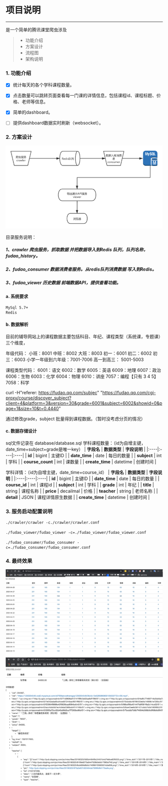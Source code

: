 # 项目说明 
------
是一个简单的腾讯课堂爬虫涉及

> * 功能介绍
> * 方案设计
> * 流程图
> * 架构说明

 
### 1. 功能介绍

- [x] 统计每天的各个学科课程数量。
- [x] 点击数量可以跳转页面查看每一门课的详情信息，包括课程id、课程标题、价格、老师等信息。
- [x] 简单的dashboard。
- [ ] 提供dashboard数据实时刷新（websocket）。


### 2. 方案设计

![](static/process.png)

目录服务说明：
#####    1、crawler 爬虫服务，抓取数据 并把数据导入到Redis 队列，队列名称，fudao_history。
#####    2、fudao_consumer 数据消费者服务。从redis队列消费数据 写入到Redis。
#####    3、fudao_viewer 历史数据 前端数据API，提供查看功能。


#### a. 系统要求
    MySql 5.7+
    Redis


#### b. 数据解析
目前的辅导网站上的课程数据主要包括科目、年纪、课程类型（系统课，专题课）三个维度，

年级代码：
小班：8001
中班：8002
大班：8003
初一：6001
初二：6002
初三：6003
小学一年级到六年级：7001-7006
高一到高三： 5001-5003

课程类型代码：
6001：语文
6002：数学
6005：英语
6009：地理
6007：政治
6006：生物
6003：化学
6004：物理
6010：讲座
7057：编程【只有 3 4 5】
7058：科学

curl -H"referer: https://fudao.qq.com/subjec" "https://fudao.qq.com/cgi-proxy/course/discover_subject?client=4&platform=3&version=30&grade=6001&subject=6002&showid=0&page=1&size=10&t=0.4440"

通过修改grade，subject 批量得到课程数据。（暂时没考虑分页的情况）


#### c. 数据存储设计
sql文件记录在 database/database.sql
学科课程数量：（id为自增主键，date_time+subject+grade是唯一key）
| **字段名**   | **数据类型**   | **字段说明**   |
|:----|:----|:----|
| **id**  | bigint   | 主键ID   |
| **date_time**  | date   | 每日的数量   |
| **subject**  | int   | 学科   | 
| **course_count**  | int   | 课数量   |
| **create_time**  | datetime   | 创建时间   |

学科详情：（id为自增主键，date_time+course_id）
| **字段名**   | **数据类型**   | **字段说明**   |
|:----|:----|:----|
| **id**  | bigint   | 主键ID   |
| **date_time**  | date   | 每日的数量   |
| **course_id**  | int   | 课程id   |
| **subject**  | int   | 学科   |
| **grade**  | int   | 年纪   |
| **title**  | string   | 课程名称   |
| **price**  | decailmal   | 价格   |
| **teacher**  | string   | 老师名称   |
| **detail**  | JSON   | 课程详情原生数据   |
| **create_time**  | datetime   | 创建时间   |



### 3. 服务启动配置说明

```shell
./crawler/crawler -c./crawler/crawler.conf

./fudao_viewer/fudao_viewer -c=./fudao_viewer/fudao_viewer.conf

./fudao_consumer/fudao_consumer -c=./fudao_consumer/fudao_consumer.conf
```

### 4. 最终效果

![](static/demo.jpg)
![](static/demo2.jpg)